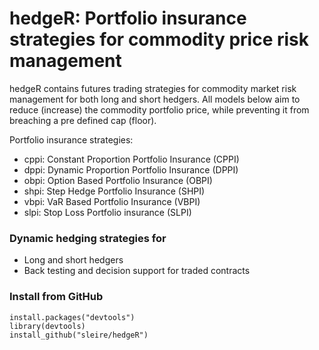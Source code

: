 # hedgeR: Portfolio insurance strategies for commodity price risk management
hedgeR contains futures trading strategies for commodity market risk management for both long and short hedgers. All models below aim to reduce (increase) the commodity portfolio price, while preventing it from breaching a pre defined cap (floor).

Portfolio insurance strategies:
- cppi: Constant Proportion Portfolio Insurance (CPPI)
- dppi: Dynamic Proportion Portfolio Insurance (DPPI)
- obpi: Option Based Portfolio Insurance (OBPI)
- shpi: Step Hedge Portfolio Insurance (SHPI)
- vbpi: VaR Based Portfolio Insurance (VBPI)
- slpi: Stop Loss Portfolio insurance (SLPI)

### Dynamic hedging strategies for
- Long and short hedgers
- Back testing and decision support for traded contracts

### Install from GitHub
```
install.packages("devtools")  
library(devtools)
install_github("sleire/hedgeR")
```

